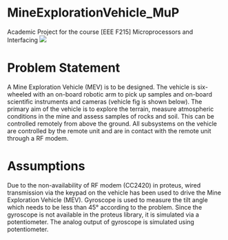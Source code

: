 # MineExplorationVehicle_MuP
Academic Project for the course [EEE F215] Microprocessors and Interfacing
<img src="https://lh3.googleusercontent.com/act-K2ZiiSSH4yQz8Qbc3zlgYx9jksEhq94fgmfRBzW8dKTNRym05N2LKFW96mE2I2O_3RyjKOYPyux4FP9r2Ce4ppzCMTQyhgkrS7eMnEv1ejzSpW14Dm9LzIQpbn6HG2jm8ge9SWU4PjkpGKvomuvMjXWUXHze87CDP3hTlnXBnT3eKklfDiLw79EbnJpnnXn0YoMuL8lT-ZaumnRmgZJx9JyIlCXuJtTLf6aIQHTyJa7moRXjBZiG8_zZqQ2plUytvXXFavTEwaU2QLN85oSEG8FEmRD0T0BCZCvMpK-S50TcdUuWvHCBeT7tYgvSphNsY9NynGW_sX-D4cFxsOjjUXG8gS_H5l0cTF4TEo1hWGX_6jUsV1TCQNbWsoQeMplrwNQZszs2rzch2ysOdGz1m8opVyug_h-kVmUSQ9SqMSeZHAGj5NN-yIzUD0h6IBCYZIGVh1OcCBsGXm865gWmCiefmPo_jkhZVJwOLGyrwImcI_HVN8BJN9WMCDarvcA2-b1NIgM3685T4WZKHAeLojmmAf0jBV0BuAS87JQhC-qa7guricGSZHLJGtivKtiYUt4nk4WD36S8rl6BNtFb-1UDvBovokDiFK11Svy_m4fB=w775-h556-no"/>
# Problem Statement
A Mine Exploration Vehicle (MEV) is to be designed. The vehicle is six-wheeled with an on-board robotic arm to pick up samples and on-board scientific instruments and cameras (vehicle fig is shown below). The primary aim of the vehicle is to explore the terrain, measure atmospheric conditions in the mine and assess samples of rocks and soil. This can be controlled remotely from above the ground. All subsystems on the vehicle are controlled by the remote unit and are in contact with the remote unit through a RF modem.
# Assumptions
Due to the non-availability of RF modem (CC2420) in proteus, wired transmission via the keypad on the vehicle has been used to drive the Mine Exploration Vehicle (MEV).
Gyroscope is used to measure the tilt angle which needs to be less than 45° according to the problem. Since the gyroscope is not available in the proteus library, it is simulated via a potentiometer. The analog output of gyroscope is simulated using potentiometer.
